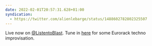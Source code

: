 ```yaml
---
date: 2022-02-01T20:57:31.628+01:00
syndication:
  - https://twitter.com/alienlebarge/status/1488602782802325507
---
```

Live now on [@ListentoBlast](https://twitter.com/ListentoBlast). Tune in [here](https://www.blastradio.com/alienlebarge) for some Eurorack techno improvisation.
